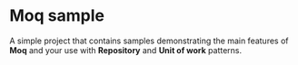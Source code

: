 # Moq sample 

A simple project that contains samples demonstrating the main features of <b>Moq</b> and your use with <b>Repository</b> and <b>Unit of work</b> patterns.





